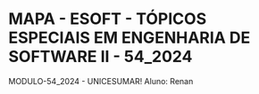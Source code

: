 # MAPA - ESOFT - TÓPICOS ESPECIAIS EM ENGENHARIA DE SOFTWARE II - 54_2024
MODULO-54_2024 - UNICESUMAR! Aluno: Renan

